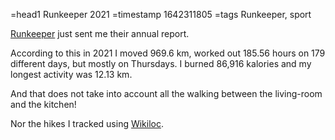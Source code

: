 =head1 Runkeeper 2021
=timestamp 1642311805
=tags Runkeeper, sport



<a href="https://runkeeper.com/">Runkeeper</a> just sent me their annual report.



According to this in 2021 I moved 969.6 km, worked out 185.56 hours on 179 different days,
but mostly on Thursdays. I burned 86,916 kalories and my longest activity was 12.13 km.

And that does not take into account all the walking between the living-room and the kitchen!

Nor the hikes I tracked using <a href="https://www.wikiloc.com/wikiloc/user.do?id=2721120">Wikiloc</a>.
